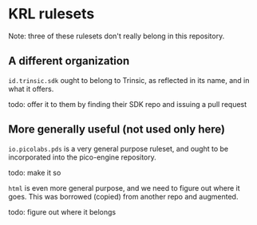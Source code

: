 # KRL rulesets

Note: three of these rulesets don't really belong in this repository.

## A different organization

`id.trinsic.sdk` ought to belong to Trinsic, as reflected in its name, and in what it offers.

todo: offer it to them by finding their SDK repo and issuing a pull request

## More generally useful (not used only here)

`io.picolabs.pds` is a very general purpose ruleset, and ought to be incorporated into the pico-engine repository.

todo: make it so

`html` is even more general purpose, and we need to figure out where it goes. This was borrowed (copied) from another repo and augmented.

todo: figure out where it belongs
